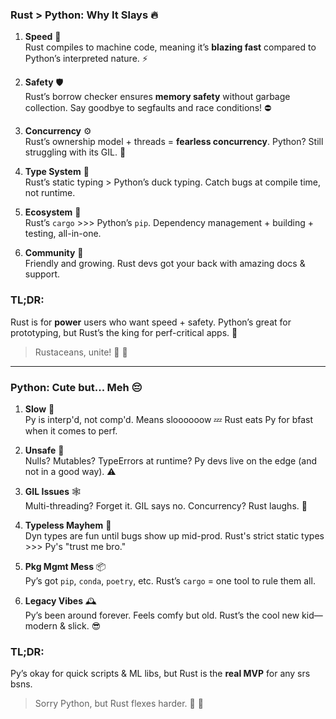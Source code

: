 ### Rust > Python: Why It Slays :fire:  

1. **Speed** 🚀  
   Rust compiles to machine code, meaning it’s **blazing fast** compared to Python’s interpreted nature. :zap:  

2. **Safety** 🛡️  
   Rust’s borrow checker ensures **memory safety** without garbage collection. Say goodbye to segfaults and race conditions! :no_entry:  

3. **Concurrency** ⚙️  
   Rust’s ownership model + threads = **fearless concurrency**. Python? Still struggling with its GIL. :snail:  

4. **Type System** 🎯  
   Rust’s static typing > Python’s duck typing. Catch bugs at compile time, not runtime.  

5. **Ecosystem** 🌌  
   Rust’s `cargo` >>> Python’s `pip`. Dependency management + building + testing, all-in-one.  

6. **Community** 🤝  
   Friendly and growing. Rust devs got your back with amazing docs & support.  

### TL;DR:  
Rust is for **power** users who want speed + safety. Python’s great for prototyping, but Rust’s the king for perf-critical apps. 💪  

> Rustaceans, unite! 🦀 :metal:  

---

### Python: Cute but... Meh :pensive:  

1. **Slow** 🐢  
   Py is interp'd, not comp'd. Means sloooooow :zzz: Rust eats Py for bfast when it comes to perf.  

2. **Unsafe** 😬  
   Nulls? Mutables? TypeErrors at runtime? Py devs live on the edge (and not in a good way). :warning:  

3. **GIL Issues** 🕸️  
   Multi-threading? Forget it. GIL says no. Concurrency? Rust laughs. :rofl:  

4. **Typeless Mayhem** 🎲  
   Dyn types are fun until bugs show up mid-prod. Rust's strict static types >>> Py's "trust me bro."  

5. **Pkg Mgmt Mess** 📦  
   Py’s got `pip`, `conda`, `poetry`, etc. Rust’s `cargo` = one tool to rule them all.  

6. **Legacy Vibes** 🕰️  
   Py’s been around forever. Feels comfy but old. Rust’s the cool new kid—modern & slick. :sunglasses:  

### TL;DR:  
Py’s okay for quick scripts & ML libs, but Rust is the **real MVP** for any srs bsns.  

> Sorry Python, but Rust flexes harder. 🦀 :muscle:
